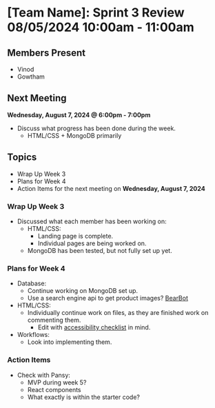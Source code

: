 # [Team Name]: Sprint 3 Review <br> 08/05/2024 10:00am - 11:00am

## Members Present
- Vinod
- Gowtham

## Next Meeting 
**Wednesday, August 7, 2024 @ 6:00pm - 7:00pm**
- Discuss what progress has been done during the week.
  - HTML/CSS + MongoDB primarily

## Topics
- Wrap Up Week 3
- Plans for Week 4
- Action Items for the next meeting on  **Wednesday, August 7, 2024**

### Wrap Up Week 3
- Discussed what each member has been working on:
  - HTML/CSS:
    - Landing page is complete.
    - Individual pages are being worked on.
  - MongoDB has been tested, but not fully set up yet.

### Plans for Week 4
- Database: 
    - Continue working on MongoDB set up.
    - Use a search engine api to get product images? [BearBot](https://github.com/3dcantaloupe/Bear-Bot/blob/main/bingS.py)
- HTML/CSS:
    - Individually continue work on files, as they are finished work on commenting them.
        - Edit with [accessibility checklist](https://www.levelaccess.com/resources/must-have-wcag-2-1-checklist/?utm_term=wcag%202.1&utm_source=google&utm_medium=cpc&utm_campaign=G_S_WCAG_NA&utm_network=g&gad_source=1) in mind.
- Workflows:
    - Look into implementing them.


### Action Items
- Check with Pansy:
    - MVP during week 5?
    - React components
    - What exactly is within the starter code?

